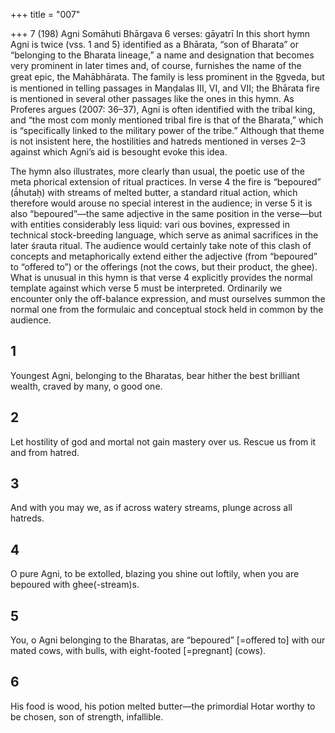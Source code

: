 +++
title = "007"

+++
7 (198)
Agni
Somāhuti Bhārgava
6 verses: gāyatrī
In this short hymn Agni is twice (vss. 1 and 5)  identified as a Bhārata, “son of  Bharata” or “belonging to the Bharata lineage,” a name and designation that  becomes very prominent in later times and, of course, furnishes the name of the  great epic, the Mahābhārata. The family is less prominent in the R̥gveda, but is  mentioned in telling passages in Maṇḍalas III, VI, and VII; the Bhārata fire is  mentioned in several other passages like the ones in this hymn. As Proferes argues  (2007:  36–37), Agni is often identified with the tribal king, and “the most com
monly mentioned tribal fire is that of the Bharata,” which is “specifically linked  to the military power of the tribe.” Although that theme is not insistent here, the  hostilities and hatreds mentioned in verses 2–3 against which Agni’s aid is besought  evoke this idea.

The hymn also illustrates, more clearly than usual, the poetic use of the meta phorical extension of ritual practices. In verse 4 the fire is “bepoured” (ā́hutaḥ) with  streams of melted butter, a standard ritual action, which therefore would arouse no  special interest in the audience; in verse 5 it is also “bepoured”—the same adjective  in the same position in the verse—but with entities considerably less liquid: vari ous bovines, expressed in technical stock-breeding language, which serve as animal  sacrifices in the later śrauta ritual. The audience would certainly take note of this  clash of concepts and metaphorically extend either the adjective (from “bepoured”  to “offered to”) or the offerings (not the cows, but their product, the ghee). What is  unusual in this hymn is that verse 4 explicitly provides the normal template against  which verse 5 must be interpreted. Ordinarily we encounter only the off-balance  expression, and must ourselves summon the normal one from the formulaic and  conceptual stock held in common by the audience.
## 1
Youngest Agni, belonging to the Bharatas, bear hither the best brilliant  wealth,
craved by many, o good one.
## 2
Let hostility of god and mortal not gain mastery over us.
Rescue us from it and from hatred.
## 3
And with you may we, as if across watery streams,
plunge across all hatreds.
## 4
O pure Agni, to be extolled, blazing you shine out loftily,
when you are bepoured with ghee(-stream)s.
## 5
You, o Agni belonging to the Bharatas, are “bepoured” [=offered to]  with our mated cows, with bulls,
with eight-footed [=pregnant] (cows).
## 6
His food is wood, his potion melted butter—the primordial Hotar  worthy to be chosen,
son of strength, infallible.